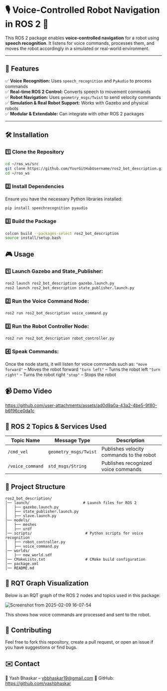 # 🎙️ Voice-Controlled Robot Navigation in ROS 2 🤖  

This ROS 2 package enables **voice-controlled navigation** for a robot using **speech recognition**. It listens for voice commands, processes them, and moves the robot accordingly in a simulated or real-world environment.

---

## 🚀 Features  
✅ **Voice Recognition:** Uses `speech_recognition` and `PyAudio` to process commands  
✅ **Real-time ROS 2 Control:** Converts speech to movement commands  
✅ **Robot Navigation:** Uses `geometry_msgs/Twist` to send velocity commands  
✅ **Simulation & Real Robot Support:** Works with Gazebo and physical robots  
✅ **Modular & Extendable:** Can integrate with other ROS 2 packages  

---

## 🛠️ Installation  

### 1️⃣ **Clone the Repository**  
```bash
cd ~/ros_ws/src
git clone https://github.com/YourGitHubUsername/ros2_bot_description.git
cd ~/ros_ws
```

### 2️⃣ **Install Dependencies** 
Ensure you have the necessary Python libraries installed:
```bash
pip install speechrecognition pyaudio
```

### 3️⃣ **Build the Package** 
```bash
colcon build --packages-select ros2_bot_description
source install/setup.bash
```

## 🎮 Usage

### 1️⃣ Launch Gazebo and State_Publisher:
```bash
ros2 launch ros2_bot_description gazebo.launch.py
ros2 launch ros2_bot_description state_publisher.launch.py
```

### 2️⃣ Run the Voice Command Node:
```bash
ros2 run ros2_bot_description voice_command.py
```

### 3️⃣ Run the Robot Controller Node:
```bash
ros2 run ros2_bot_description robot_controller.py
```

### 4️⃣ Speak Commands:
Once the node starts, it will listen for voice commands such as:
``"move forward"`` – Moves the robot forward
``"turn left"`` – Turns the robot left
``"turn right"`` – Turns the robot right
``"stop"`` – Stops the robot

## 📹 Demo Video



https://github.com/user-attachments/assets/ad0d9a0a-43a2-4be5-9f80-b6f96ce0da1c



## 📡 ROS 2 Topics & Services Used

| Topic Name   | Message Type      | Description             |
|--------------|-------------------|--------------------------|
| `/cmd_vel` | `geometry_msgs/Twist`| Publishes velocity commands to the robot|
|`/voice_command` | `std_msgs/String`| Publishes recognized voice commands |


## 📂 Project Structure
```
ros2_bot_description/
│── launch/                        # Launch files for ROS 2
│   ├── gazebo.launch.py
│   ├── state_publisher.launch.py
│   ├── slave.launch.py
│── models/
│   ├── meshes
│   ├── urdf
│── scripts/                        # Python scripts for voice recognition
│   ├── robot_controller.py
│   ├── voice_command.py
│── worlds/
│   ├── new_world.sdf
│── CMakeLists.txt                  # CMake build configuration
│── package.xml
│── README.md
```

## 📡 RQT Graph Visualization
Below is an RQT graph of the ROS 2 nodes and topics used in this package:

![Screenshot from 2025-02-09 16-07-54](https://github.com/user-attachments/assets/36fdc976-b912-4bae-b3a4-cb0c9236f477)

This shows how voice commands are processed and sent to the robot.

## 🤝 Contributing

Feel free to fork this repository, create a pull request, or open an issue if you have suggestions or find bugs.

## ✉️ Contact

📧 Yash Bhaskar – ybbhaskar19@gmail.com
📌 GitHub: https://github.com/yashbhaskar
